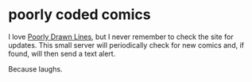 # poorly coded comics

I love [Poorly Drawn Lines](http://www.poorlydrawnlines.com),
but I never remember to check the site for updates.
This small server will periodically check for new comics and,
if found, will then send a text alert.

Because laughs.
